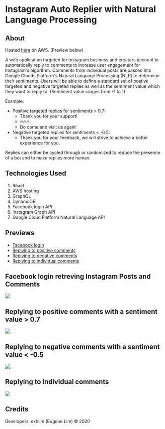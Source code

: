 # Instagram Auto Replier with Natural Language Processing

## About

Hosted [here](https://master.d14529d6qyf5xb.amplifyapp.com/) on AWS. (Preview below)

A web application targeted for Instagram business and creators account to automatically reply to comments to increase user engagement for Instagram's algorithm.
Comments from individual posts are passed into Google Clouds Platform's Natural Language Processing (NLP) to determine their sentiments.
Users will be able to define a standard set of postive targeted and negative targeted replies as well as the sentiment value which they want to reply to. (Sentiment value ranges from -1 to 1)

Example:
 - Positive targeted replies for sentiments > 0.7:
    - Thank you for your support!
    - 🔥🔥🔥
    - Do come and visit us again!
 - Negative targeted replies for sentiments < -0.5:
    - Thank you for your feedback, we will strive to achieve a better experience for you.

Replies can either be cycled through or randomized to reduce the presence of a bot and to make replies more human.

## Technologies Used

1. React
2. AWS hosting
3. GraphQL
4. DynamoDB
5. Facebook login API
6. Instagram Graph API
7. Google Cloud Platform Natural Language API

## Previews
  * [Facebook login](#facebook-login-retreving-instagram-posts-and-comments)
  * [Replying to positive comments](#replying-to-positive-comments-with-a-sentiment-value->-0.7)
  * [Replying to negative comments](#replying-to-negative-comments-with-a-sentiment-value-<--0.5)
  * [Replying to individual comments](#replying-to-individual-comments)

## Facebook login retreving Instagram Posts and Comments
![](./public/login.gif)

## Replying to positive comments with a sentiment value > 0.7
![](./public/positive.gif)

## Replying to negative comments with a sentiment value < -0.5
![](./public/negative.gif)

## Replying to individual comments
![](./public/individual.gif)

## Credits

Developers: exhlim (Eugene Lim) © 2020